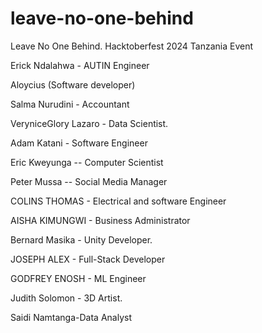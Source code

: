  # leave-no-one-behind
Leave No One Behind. Hacktoberfest 2024 Tanzania Event

Erick Ndalahwa - AUTIN Engineer

Aloycius (Software developer)

Salma Nurudini - Accountant

VeryniceGlory Lazaro - Data Scientist.

Adam Katani - Software Engineer

Eric Kweyunga -- Computer Scientist

Peter Mussa  -- Social Media Manager

COLINS THOMAS - Electrical and software Engineer 

AISHA KIMUNGWI - Business Administrator

Bernard Masika - Unity Developer. 

JOSEPH ALEX - Full-Stack Developer

GODFREY ENOSH - ML Engineer

Judith Solomon - 3D Artist.

Saidi Namtanga-Data Analyst


